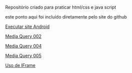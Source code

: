 Repositório criado para praticar html/css e java script

este ponto aqui foi incluído diretamente pelo site do github

<a href="https://eddylopes.github.io/Html-Css-Js/Curso-em-Video-Html-CSS/Html-css/Desafios/d010/android.html">Executar site Android</a>

<a href="https://eddylopes.github.io/Html-Css-Js/Curso-em-Video-Html-CSS/Html-css/Exercicios/ex026-media-query/mq002/index.html">Media Query 002</a>

<a href="https://eddylopes.github.io/Html-Css-Js/Curso-em-Video-Html-CSS/Html-css/Exercicios/ex026-media-query/mq004/index.html">Media Query 004</a>

<a href="https://eddylopes.github.io/Html-Css-Js/Curso-em-Video-Html-CSS/Html-css/Exercicios/ex026-media-query/mq005/index.html">Media Query 005</a>

<a href="https://eddylopes.github.io/Html-Css-Js/Curso-em-Video-Html-CSS/Html-css/Desafios/d013/index.html">Uso de IFrame</a>


